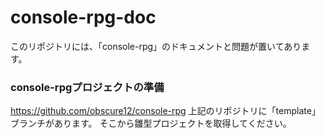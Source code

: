 # console-rpg-doc
このリポジトリには、「console-rpg」のドキュメントと問題が置いてあります。

### console-rpgプロジェクトの準備
https://github.com/obscure12/console-rpg
上記のリポジトリに「template」ブランチがあります。
そこから雛型プロジェクトを取得してください。
